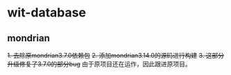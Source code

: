 # wit-database

## mondrian
~~1. 去除原mondrian3.7.0依赖包~~
~~2. 添加mondrian3.14.0的源码进行构建~~
~~3. 这部分升级修复了3.7.0的部分bug~~
由于原项目还在运作，因此跟进原项目。
